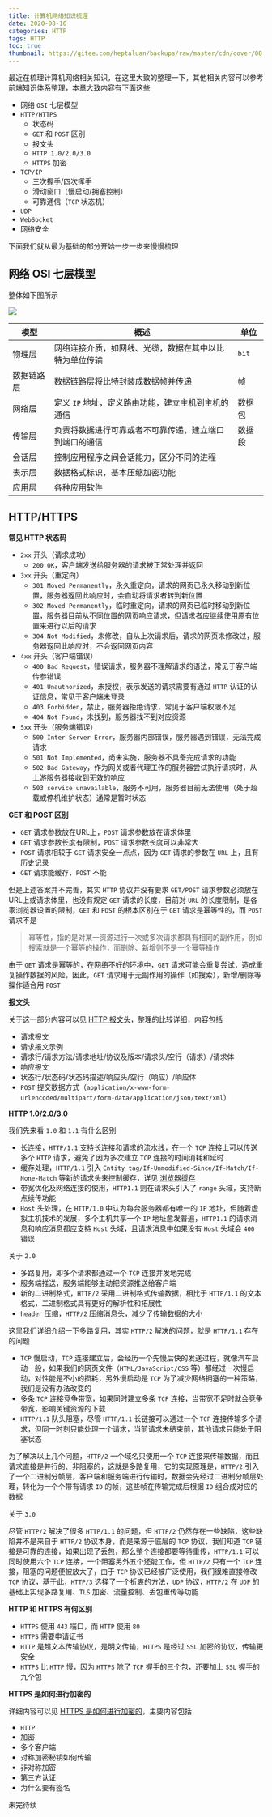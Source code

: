 ```yaml
---
title: 计算机网络知识梳理
date: 2020-08-16
categories: HTTP
tags: HTTP
toc: true
thumbnail: https://gitee.com/heptaluan/backups/raw/master/cdn/cover/08.jpg
---
```


最近在梳理计算机网络相关知识，在这里大致的整理一下，其他相关内容可以参考 [前端知识体系整理](https://heptaluan.github.io/target/)，本章大致内容有下面这些

<!--more-->

* 网络 `OSI` 七层模型
* `HTTP/HTTPS`
  * 状态码
  * `GET` 和 `POST` 区别
  * 报文头
  * `HTTP 1.0/2.0/3.0`
  * `HTTPS` 加密
* `TCP/IP`
  * 三次握手/四次挥手
  * 滑动窗口（慢启动/拥塞控制）
  * 可靠通信（`TCP` 状态机）
* `UDP`
* `WebSocket`
* 网络安全

下面我们就从最为基础的部分开始一步一步来慢慢梳理


## 网络 OSI 七层模型

整体如下图所示

![](https://gitee.com/heptaluan/backups/raw/master/cdn/http/08-01.png)

模型 | 概述 | 单位
-|-|-
物理层 | 网络连接介质，如网线、光缆，数据在其中以比特为单位传输 | `bit`
数据链路层 | 数据链路层将比特封装成数据帧并传递 | 帧
网络层 | 定义 `IP` 地址，定义路由功能，建立主机到主机的通信 | 数据包
传输层 | 负责将数据进行可靠或者不可靠传递，建立端口到端口的通信 | 数据段
会话层 | 控制应用程序之间会话能力，区分不同的进程 | 
表示层 | 数据格式标识，基本压缩加密功能 | 
应用层 | 各种应用软件 | 





## HTTP/HTTPS

**常见 HTTP 状态码**

* `2xx` 开头（请求成功）
  * `200 OK`，客户端发送给服务器的请求被正常处理并返回
* `3xx` 开头（重定向）
  * `301 Moved Permanently`，永久重定向，请求的网页已永久移动到新位置，服务器返回此响应时，会自动将请求者转到新位置
  * `302 Moved Permanently`，临时重定向，请求的网页已临时移动到新位置，服务器目前从不同位置的网页响应请求，但请求者应继续使用原有位置来进行以后的请求
  * `304 Not Modified`，未修改，自从上次请求后，请求的网页未修改过，服务器返回此响应时，不会返回网页内容
* `4xx` 开头（客户端错误）
  * `400 Bad Request`，错误请求，服务器不理解请求的语法，常见于客户端传参错误
  * `401 Unauthorized`，未授权，表示发送的请求需要有通过 `HTTP` 认证的认证信息，常见于客户端未登录
  * `403 Forbidden`，禁止，服务器拒绝请求，常见于客户端权限不足
  * `404 Not Found`，未找到，服务器找不到对应资源
* `5xx` 开头（服务端错误）
  * `500 Inter Server Error`，服务器内部错误，服务器遇到错误，无法完成请求
  * `501 Not Implemented`，尚未实施，服务器不具备完成请求的功能
  * `502 Bad Gateway`，作为网关或者代理工作的服务器尝试执行请求时，从上游服务器接收到无效的响应
  * `503 service unavailable`，服务不可用，服务器目前无法使用（处于超载或停机维护状态）通常是暂时状态


**GET 和 POST 区别**

* `GET` 请求参数放在URL上，`POST` 请求参数放在请求体里
* `GET` 请求参数长度有限制，`POST` 请求参数长度可以非常大
* `POST` 请求相较于 `GET` 请求安全一点点，因为 `GET` 请求的参数在 `URL` 上，且有历史记录
* `GET` 请求能缓存，`POST` 不能

但是上述答案并不完善，其实 `HTTP` 协议并没有要求 `GET/POST` 请求参数必须放在URL上或请求体里，也没有规定 `GET` 请求的长度，目前对 `URL` 的长度限制，是各家浏览器设置的限制，`GET` 和 `POST` 的根本区别在于 `GET` 请求是幂等性的，而 `POST` 请求不是

> 幂等性，指的是对某一资源进行一次或多次请求都具有相同的副作用，例如搜索就是一个幂等的操作，而删除、新增则不是一个幂等操作

由于 `GET` 请求是幂等的，在网络不好的环境中，`GET` 请求可能会重复尝试，造成重复操作数据的风险，因此，`GET` 请求用于无副作用的操作（如搜索），新增/删除等操作适合用 `POST` 


**报文头**

关于这一部分内容可以见 [HTTP 报文头](http://localhost:4000/2019/08/17/HTTP/07/)，整理的比较详细，内容包括

* 请求报文
* 请求报文示例
* 请求行/请求方法/请求地址/协议及版本/请求头/空行（请求）/请求体
* 响应报文
* 状态行/状态码/状态码描述/响应头/空行（响应）/响应体
* `POST` 提交数据方式（`application/x-www-form-urlencoded/multipart/form-data/application/json/text/xml`）



**HTTP 1.0/2.0/3.0**

我们先来看 `1.0` 和 `1.1` 有什么区别

* 长连接，`HTTP/1.1` 支持长连接和请求的流水线，在一个 `TCP` 连接上可以传送多个 `HTTP` 请求，避免了因为多次建立 `TCP` 连接的时间消耗和延时
* 缓存处理，`HTTP/1.1` 引入 `Entity tag/If-Unmodified-Since/If-Match/If-None-Match` 等新的请求头来控制缓存，详见 [浏览器缓存](http://localhost:4000/2020/07/26/Essay/31/)
* 带宽优化及网络连接的使用，`HTTP1.1` 则在请求头引入了 `range` 头域，支持断点续传功能
* `Host` 头处理，在 `HTTP/1.0` 中认为每台服务器都有唯一的 `IP` 地址，但随着虚拟主机技术的发展，多个主机共享一个 `IP` 地址愈发普遍，`HTTP1.1` 的请求消息和响应消息都应支持 `Host` 头域，且请求消息中如果没有 `Host` 头域会 `400` 错误

关于 `2.0`

* 多路复用，即多个请求都通过一个 `TCP` 连接并发地完成
* 服务端推送，服务端能够主动把资源推送给客户端
* 新的二进制格式，`HTTP/2` 采用二进制格式传输数据，相比于 `HTTP/1.1` 的文本格式，二进制格式具有更好的解析性和拓展性
* `header` 压缩，`HTTP/2` 压缩消息头，减少了传输数据的大小

这里我们详细介绍一下多路复用，其实 `HTTP/2` 解决的问题，就是 `HTTP/1.1` 存在的问题

* `TCP` 慢启动，`TCP` 连接建立后，会经历一个先慢后快的发送过程，就像汽车启动一般，如果我们的网页文件（`HTML/JavaScript/CSS` 等）都经过一次慢启动，对性能是不小的损耗，另外慢启动是 `TCP` 为了减少网络拥塞的一种策略，我们是没有办法改变的
* 多条 `TCP` 连接竞争带宽，如果同时建立多条 `TCP` 连接，当带宽不足时就会竞争带宽，影响关键资源的下载
* `HTTP/1.1` 队头阻塞，尽管 `HTTP/1.1` 长链接可以通过一个 `TCP` 连接传输多个请求，但同一时刻只能处理一个请求，当前请求未结束前，其他请求只能处于阻塞状态

为了解决以上几个问题，`HTTP/2` 一个域名只使用一个 `TCP` 连接来传输数据，而且请求直接是并行的、非阻塞的，这就是多路复用，它的实现原理是，`HTTP/2` 引入了一个二进制分帧层，客户端和服务端进行传输时，数据会先经过二进制分帧层处理，转化为一个个带有请求 `ID` 的帧，这些帧在传输完成后根据 `ID` 组合成对应的数据

关于 `3.0`

尽管 `HTTP/2` 解决了很多 `HTTP/1.1` 的问题，但 `HTTP/2` 仍然存在一些缺陷，这些缺陷并不是来自于 `HTTP/2` 协议本身，而是来源于底层的 `TCP` 协议，我们知道 `TCP` 链接是可靠的连接，如果出现了丢包，那么整个连接都要等待重传，`HTTP/1.1` 可以同时使用六个 `TCP` 连接，一个阻塞另外五个还能工作，但 `HTTP/2` 只有一个 `TCP` 连接，阻塞的问题便被放大了，由于 `TCP` 协议已经被广泛使用，我们很难直接修改 `TCP` 协议，基于此，`HTTP/3` 选择了一个折衷的方法，`UDP` 协议，`HTTP/2` 在 `UDP` 的基础上实现多路复用、`TLS` 加密、流量控制、丢包重传等功能


**HTTP 和 HTTPS 有何区别**

* `HTTPS` 使用 `443` 端口，而 `HTTP` 使用 `80`
* `HTTPS` 需要申请证书
* `HTTP` 是超文本传输协议，是明文传输，`HTTPS` 是经过 `SSL` 加密的协议，传输更安全
* `HTTPS` 比 `HTTP` 慢，因为 `HTTPS` 除了 `TCP` 握手的三个包，还要加上 `SSL` 握手的九个包


**HTTPS 是如何进行加密的**

详细内容可以见 [HTTPS 是如何进行加密的](http://localhost:4000/2020/08/17/HTTP/09/)，主要内容包括

* `HTTP`
* 加密
* 多个客户端
* 对称加密秘钥如何传输
* 非对称加密
* 第三方认证
* 为什么要有签名


未完待续